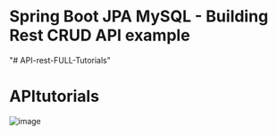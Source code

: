 # Spring Boot JPA MySQL - Building Rest CRUD API example
"# API-rest-FULL-Tutorials" 
# APItutorials
![image](https://user-images.githubusercontent.com/68652749/154786882-31396ebb-856a-4742-ba95-416a72a10277.png)

